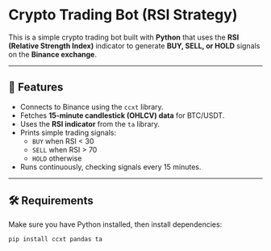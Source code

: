 # Crypto Trading Bot (RSI Strategy)

This is a simple crypto trading bot built with **Python** that uses the **RSI (Relative Strength Index)** indicator to generate **BUY, SELL, or HOLD** signals on the **Binance exchange**.

---

## 🚀 Features
- Connects to Binance using the `ccxt` library.
- Fetches **15-minute candlestick (OHLCV) data** for BTC/USDT.
- Uses the **RSI indicator** from the `ta` library.
- Prints simple trading signals:
  - `BUY` when RSI < 30
  - `SELL` when RSI > 70
  - `HOLD` otherwise
- Runs continuously, checking signals every 15 minutes.

---

## 🛠️ Requirements
Make sure you have Python installed, then install dependencies:

```bash
pip install ccxt pandas ta
